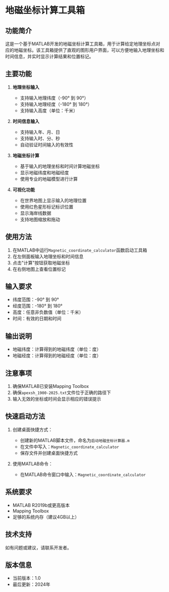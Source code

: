 # 地磁坐标计算工具箱

## 功能简介
这是一个基于MATLAB开发的地磁坐标计算工具箱，用于计算给定地理坐标点对应的地磁坐标。该工具箱提供了直观的图形用户界面，可以方便地输入地理坐标和时间信息，并实时显示计算结果和位置标记。

## 主要功能
1. **地理坐标输入**
   - 支持输入地理纬度（-90° 到 90°）
   - 支持输入地理经度（-180° 到 180°）
   - 支持输入高度（单位：千米）

2. **时间信息输入**
   - 支持输入年、月、日
   - 支持输入时、分、秒
   - 自动验证时间输入的有效性

3. **地磁坐标计算**
   - 基于输入的地理坐标和时间计算地磁坐标
   - 显示地磁纬度和地磁经度
   - 使用专业的地磁模型进行计算

4. **可视化功能**
   - 在世界地图上显示输入的地理位置
   - 使用红色星形标记标识位置
   - 显示海岸线数据
   - 支持地图缩放和拖动

## 使用方法
1. 在MATLAB中运行`Magnetic_coordinate_calculator`函数启动工具箱
2. 在左侧面板输入地理坐标和时间信息
3. 点击"计算"按钮获取地磁坐标
4. 在右侧地图上查看位置标记

## 输入要求
- 纬度范围：-90° 到 90°
- 经度范围：-180° 到 180°
- 高度：任意非负数值（单位：千米）
- 时间：有效的日期和时间

## 输出说明
- 地磁纬度：计算得到的地磁纬度（单位：度）
- 地磁经度：计算得到的地磁经度（单位：度）

## 注意事项
1. 确保MATLAB已安装Mapping Toolbox
2. 确保`apexsh_1900-2025.txt`文件位于正确的路径下
3. 输入无效的坐标或时间会显示相应的错误提示

## 快速启动方法
1. 创建桌面快捷方式：
   - 创建新的MATLAB脚本文件，命名为`启动地磁坐标计算器.m`
   - 在文件中写入：`Magnetic_coordinate_calculator`
   - 保存文件并创建桌面快捷方式

2. 使用MATLAB命令：
   - 在MATLAB命令窗口中输入：`Magnetic_coordinate_calculator`

## 系统要求
- MATLAB R2019b或更高版本
- Mapping Toolbox
- 足够的系统内存（建议4GB以上）

## 技术支持
如有问题或建议，请联系开发者。

## 版本信息
- 当前版本：1.0
- 最后更新：2024年

